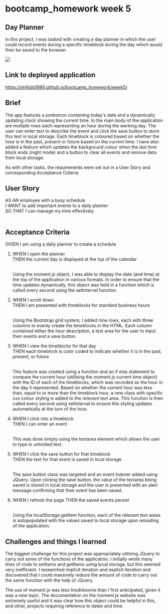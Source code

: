 # bootcamp_homework week 5

## Day Planner

In this project, I was tasked with creating a day planner in which the user could record events during a specific timeblock during the day which would then be saved to the browser.

<img src="https://user-images.githubusercontent.com/61989740/79689323-edae4280-824b-11ea-8f17-38d0f7d93468.png"> 

## Link to deployed application

https://phillidp1989.github.io/bootcamp_homework/week5/ 

## Brief

The app features a jumbotron containing today's date and a dynamically updating clock showing the current time. In the main body of the application are multiple rows each representing an hour during the working day. The user can enter text to describe the event and click the save button to store this text in local storage. Each timeblock is coloured based on whether the hour is in the past, present or future based on the current time. I have also added a feature which updates the background colour when the last time block ends (night mode) and a button to clear all events and remove data from local storage.

As with other tasks, the requirements were set out in a User Story and corresponding Acceptance Criteria:

## User Story


AS AN employee with a busy schedule<br>
I WANT to add important events to a daily planner<br>
SO THAT I can manage my time effectively<br><br>


## Acceptance Criteria

GIVEN I am using a daily planner to create a schedule
<ol>
<li>WHEN I open the planner<br>
THEN the current day is displayed at the top of the calendar<br><br>

Using the moment.js object, I was able to display the date (and time) at the top of the application in various formats. In order to ensure that the time updates dynamically, this object was held in a function which is called every second using the setInterval function.</li>

<li>WHEN I scroll down<br>
THEN I am presented with timeblocks for standard business hours<br><br>

Using the Bootstrap grid system, I added nine rows, each with three columns to evenly create the timeblocks in the HTML. Each column contained either the hour description, a text area for the user to input their events and a save button.</li>

<li>WHEN I view the timeblocks for that day<br>
THEN each timeblock is color coded to indicate whether it is in the past, present, or future<br><br>

This feature was created using a function and an if else statement to compare the current hour (utilising the moment.js current time object) with the ID of each of the timeblocks, which was recorded as the hour in the day it represented. Based on whether the current hour was less than, equal to or more than the timeblock hour, a new class with specific css colour styling is added to the relevant text area. This function is then called every second using setInterval to ensure this styling updates automatically at the turn of the hour.</li>

<li>WHEN I click into a timeblock<br>
THEN I can enter an event<br><br>

This was done simply using the textarea element which allows the user to type in unlimited text.</li>

<li>WHEN I click the save button for that timeblock<br>
THEN the text for that event is saved in local storage<br><br>

The save button class was targeted and an event listener added using JQuery. Upon clickng the save button, the value of the textarea being saved is stored in local storage and the user is presented with an alert message confirming that their event has been saved.</li>

<li>WHEN I refresh the page
THEN the saved events persist<br><br>

Using the localStorage.getItem function, each of the relevant text areas is autopopulated with the values saved to local storage upon reloading of the application.</li>


</ol>


## Challenges and things I learned

The biggest challenge for this project was appropriately utilising JQuery to carry out some of the functions of the application. I initially wrote many lines of code to setItems and getItems using local storage, but this seemed very inefficient. I researched implicit iteration and explicit iteration and discovered that I could massively reduce the amount of code to carry out the same function with the help of JQuery.

The use of moment.js was less troublesome than I first anticipated, given it was a new topic. The documentation on the moment.js website was extremely useful and it was clear how this object could be helpful in this, and other, projects requiring reference to dates and time.